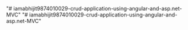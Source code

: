 "# iamabhijit9874010029-crud-application-using-angular-and-asp.net-MVC" 
"# iamabhijit9874010029-crud-application-using-angular-and-asp.net-MVC" 
